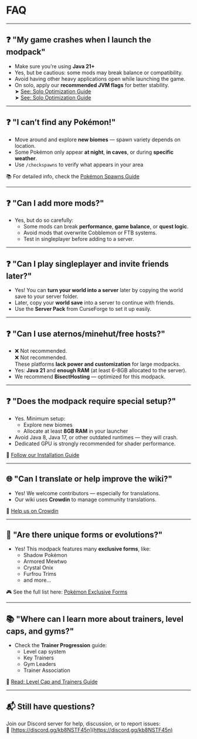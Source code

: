 # FAQ

---

## ❓ "My game crashes when I launch the modpack"

- Make sure you’re using **Java 21+**
- Yes, but be cautious: some mods may break balance or compatibility.
- Avoid having other heavy applications open while launching the game.
- On solo, apply our **recommended JVM flags** for better stability.\
  ➤ [See: Solo Optimization Guide](../settings/optimize-solo-performance.md)\
  ➤ [See: Solo Optimization Guide](../settings/optimize-solo-performance.md)

---

## ❓ "I can’t find any Pokémon!"

- Move around and explore **new biomes** — spawn variety depends on location.
- Some Pokémon only appear **at night**, **in caves**, or during **specific weather**.
- Use `/checkspawns` to verify what appears in your area

📚 For detailed info, check the [Pokémon Spawns Guide](../pokemon-and-spawns.md)

---

## ❓ "Can I add more mods?"

- Yes, but do so carefully:
  - Some mods can break **performance**, **game balance**, or **quest logic**.
  - Avoid mods that overwrite Cobblemon or FTB systems.
  - Test in singleplayer before adding to a server.

---

## ❓ "Can I play singleplayer and invite friends later?"

- Yes! You can **turn your world into a server** later by copying the world save to your server folder.
- Later, copy your **world save** into a server to continue with friends.
- Use the **Server Pack** from CurseForge to set it up easily.

---

## ❓ "Can I use aternos/minehut/free hosts?"

- ❌ Not recommended.\
  ❌ Not recommended.\
  These platforms **lack power and customization** for large modpacks.
- Yes: **Java 21** and **enough RAM** (at least 6-8GB allocated to the server).
- We recommend **BisectHosting** — optimized for this modpack.

---

## ❓ "Does the modpack require special setup?"

- Yes. Minimum setup:
  - Explore new biomes
  - Allocate at least **8GB RAM** in your launcher
- Avoid Java 8, Java 17, or other outdated runtimes — they will crash.
- Dedicated GPU is strongly recommended for shader performance.

📌 [Follow our Installation Guide](../installation.md)

---

## 🌐 "Can I translate or help improve the wiki?"

- Yes! We welcome contributors — especially for translations.
- Our wiki uses **Crowdin** to manage community translations.

🔗 [Help us on Crowdin](https://crowdin.com/project/cobblemon-realms-wiki)

---

## 🧩 "Are there unique forms or evolutions?"

- Yes! This modpack features many **exclusive forms**, like:
  - Shadow Pokémon
  - Armored Mewtwo
  - Crystal Onix
  - Furfrou Trims
  - and more...

🎮 See the full list here: [Pokémon Exclusive Forms](../pokemons-exclusives/mewtwo-exclusive-forms.md)

---

## 📚 "Where can I learn more about trainers, level caps, and gyms?"

- Check the **Trainer Progression** guide:
  - Level cap system
  - Key Trainers
  - Gym Leaders
  - Trainer Association

📘 [Read: Level Cap and Trainers Guide](../pokemons-guides/levelcap-and-trainers.md)

---

## 📬 Still have questions?

Join our Discord server for help, discussion, or to report issues:\
🔗 [https://discord.gg/kb8NSTF45n](https://discord.gg/kb8NSTF45n)
